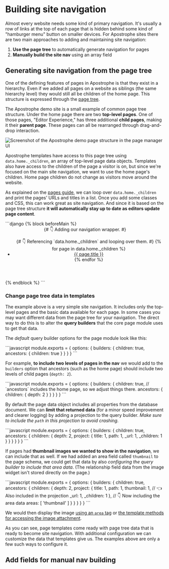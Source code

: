 # Building site navigation

Almost every website needs some kind of primary navigation. It's usually a row of links at the top of each page that is hidden behind some kind of "hamburger menu" button on smaller devices. For Apostrophe sites there are two main approaches to adding and maintaining site navigation:

1. **Use the page tree** to automatically generate navigation for pages
2. **Manually build the site nav** using an array field

## Generating site navigation from the page tree

One of the defining features of pages in Apostrophe is that they exist in a hierarchy. Even if we added all pages on a website as siblings (the same hierarchy level) they would still all be children of the home page. This structure is expressed through the [page tree](/guide/pages.md#connecting-pages-with-page-tree-navigation).

The Apostrophe demo site is a small example of common page tree structure. Under the home page there are two **top-level pages**. One of those pages, "Editor Experience," has three additional **child pages**, making it their **parent page**. These pages can all be rearranged through drag-and-drop interaction.

![Screenshot of the Apostrophe demo page structure in the page manager UI](/images/recipes/demo-page-tree.png)

Apostrophe templates have access to this page tree using `data.home._children`, an array of top-level page data objects. Templates also have access to the children of the page a visitor is on, but since we're focused on the main site navigation, we want to use the home page's children. Home page children do not change as visitors move around the website.

As explained on the [pages guide](/guide/pages.md#connecting-pages-with-page-tree-navigation), we can loop over `data.home._children` and print the pages' URLs and titles in a list. Once you add some classes and CSS, this can work great as site navigation. And since it is based on the page tree structure **it will automatically stay up to date as editors update page content**.

<AposCodeBlock>
  ```django
  {% block beforeMain %}
  <div>
    <header>
      {# 👇 Adding our navigation wrapper. #}
      <nav>
        <ul>
          {# 👇 Referencing `data.home._children` and looping over them. #}
          {% for page in data.home._children %}
            <li>
              <a href="{{ page._url }}">{{ page.title }}</a>
            </li>
          {% endfor %}
        </ul>
      </nav>
    </header>
    <main>
  {% endblock %}
  ```
  <template v-slot:caption>
    views/layout.html
  </template>
</AposCodeBlock>

### Change page tree data in templates

The example above is a very simple site navigation. It includes only the top-level pages and the basic data available for each page. In some cases you may want different data from the page tree for your navigation. The direct way to do this is to alter the **query builders** that the core page module uses to get that data.

The *default* query builder options for the page module look like this:

<AposCodeBlock>
  ```javascript
  module.exports = {
    options: {
      builders: {
        children: true,
        ancestors: {
          children: true
        }
      }
    }
  }
  ```
  <template v-slot:caption>
    modules/@apostrophecms/page/index.js
  </template>
</AposCodeBlock>

For example, **to include two levels of pages in the nav** we would add to the `builders` option that ancestors (such as the home page) should include two levels of child pages (`depth: 2`).

<AposCodeBlock>
  ```javascript
  module.exports = {
    options: {
      builders: {
        children: true,
        // `ancestors` includes the home page, so we adjust things there.
        ancestors: {
          children: {
            depth: 2
          }
        }
      }
    }
  }
  ```
  <template v-slot:caption>
    modules/@apostrophecms/page/index.js
  </template>
</AposCodeBlock>

By default the page data object includes all properties from the database document. We can **limit that returned data** (for a minor speed improvement and clearer logging) by adding a projection to the query builder. *Make sure to include the `path` in this projection to avoid crashing.*

<AposCodeBlock>
  ```javascript
  module.exports = {
    options: {
      builders: {
        children: true,
        ancestors: {
          children: {
            depth: 2,
            project: {
              title: 1,
              path: 1,
              _url: 1,
              _children: 1
            }
          }
        }
      }
    }
  }
  ```
  <template v-slot:caption>
    modules/@apostrophecms/page/index.js
  </template>
</AposCodeBlock>

If pages had **thumbnail images we wanted to show in the navigation**, we can include that as well. If we had added an area field called `thumbnail` to the page schema, we could get that data by also *configuring the query builder to include that area data*. (The relationship field data from the image widget isn't stored directly on the page.)

<AposCodeBlock>
  ```javascript
  module.exports = {
    options: {
      builders: {
        children: true,
        ancestors: {
          children: {
            depth: 2,
            project: {
              title: 1,
              path: 1,
              thumbnail: 1, // 👈 Also included in the projection
              _url: 1,
              _children: 1
            },
            // 👇 Now including the area data
            areas: [ 'thumbnail' ]
          }
        }
      }
    }
  }
  ```
  <template v-slot:caption>
    modules/@apostrophecms/page/index.js
  </template>
</AposCodeBlock>

We would then display the image [using an `area` tag](/guide/media.html#the-image-widget-option) or [the template methods for accessing the image attachment](/guide/media.html#the-relationship-field-option).

As you can see, page templates come ready with page tree data that is ready to become site navigation. With additional configuration we can customize the data that templates give us. The examples above are only a few such ways to configure it.

## Add fields for manual nav building